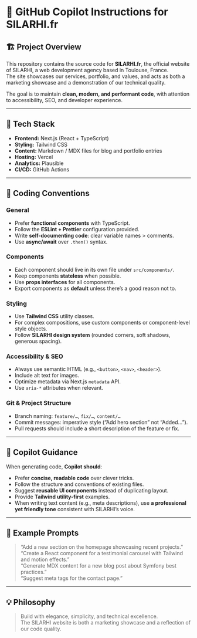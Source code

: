 # 🧠 GitHub Copilot Instructions for SILARHI.fr

## 🏗️ Project Overview

This repository contains the source code for **SILARHI.fr**, the official website of SILARHI, a web development agency based in Toulouse, France.  
The site showcases our services, portfolio, and values, and acts as both a marketing showcase and a demonstration of our technical quality.

The goal is to maintain **clean, modern, and performant code**, with attention to accessibility, SEO, and developer experience.

---

## 🧰 Tech Stack

- **Frontend:** Next.js (React + TypeScript)
- **Styling:** Tailwind CSS
- **Content:** Markdown / MDX files for blog and portfolio entries
- **Hosting:** Vercel
- **Analytics:** Plausible
- **CI/CD:** GitHub Actions

---

## 🧩 Coding Conventions

### General
- Prefer **functional components** with TypeScript.
- Follow the **ESLint + Prettier** configuration provided.
- Write **self-documenting code**: clear variable names > comments.
- Use **async/await** over `.then()` syntax.

### Components
- Each component should live in its own file under `src/components/`.
- Keep components **stateless** when possible.
- Use **props interfaces** for all components.
- Export components as **default** unless there’s a good reason not to.

### Styling
- Use **Tailwind CSS** utility classes.
- For complex compositions, use custom components or component-level style objects.
- Follow **SILARHI design system** (rounded corners, soft shadows, generous spacing).

### Accessibility & SEO
- Always use semantic HTML (e.g., `<button>`, `<nav>`, `<header>`).
- Include alt text for images.
- Optimize metadata via Next.js `metadata` API.
- Use `aria-*` attributes when relevant.

### Git & Project Structure
- Branch naming: `feature/…`, `fix/…`, `content/…`
- Commit messages: imperative style (“Add hero section” not “Added…”).
- Pull requests should include a short description of the feature or fix.

---

## 🧪 Copilot Guidance

When generating code, **Copilot should**:
- Prefer **concise, readable code** over clever tricks.
- Follow the structure and conventions of existing files.
- Suggest **reusable UI components** instead of duplicating layout.
- Provide **Tailwind utility-first** examples.
- When writing text content (e.g., meta descriptions), use **a professional yet friendly tone** consistent with SILARHI’s voice.

---

## 🧭 Example Prompts

> “Add a new section on the homepage showcasing recent projects.”  
> “Create a React component for a testimonial carousel with Tailwind and motion effects.”  
> “Generate MDX content for a new blog post about Symfony best practices.”  
> “Suggest meta tags for the contact page.”

---

## 💡 Philosophy

> Build with elegance, simplicity, and technical excellence.  
> The SILARHI website is both a marketing showcase and a reflection of our code quality.
